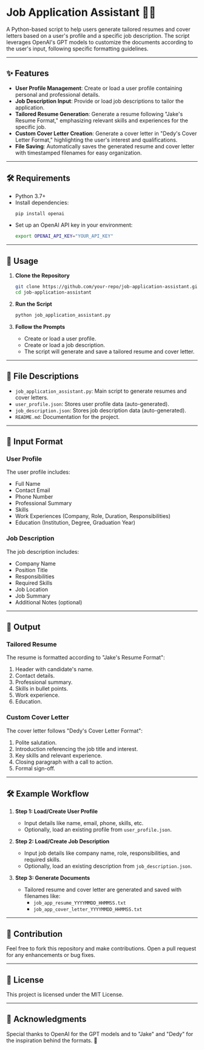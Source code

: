 # Job Application Assistant 💼🤖

A Python-based script to help users generate tailored resumes and cover letters based on a user's profile and a specific job description. The script leverages OpenAI's GPT models to customize the documents according to the user's input, following specific formatting guidelines.

---

## ✨ Features

- **User Profile Management**: Create or load a user profile containing personal and professional details.
- **Job Description Input**: Provide or load job descriptions to tailor the application.
- **Tailored Resume Generation**: Generate a resume following "Jake's Resume Format," emphasizing relevant skills and experiences for the specific job.
- **Custom Cover Letter Creation**: Generate a cover letter in "Dedy's Cover Letter Format," highlighting the user's interest and qualifications.
- **File Saving**: Automatically saves the generated resume and cover letter with timestamped filenames for easy organization.

---

## 🛠️ Requirements

- Python 3.7+
- Install dependencies:
  ```bash
  pip install openai
  ```
- Set up an OpenAI API key in your environment:
  ```bash
  export OPENAI_API_KEY="YOUR_API_KEY"
  ```

---

## 🚀 Usage

1. **Clone the Repository**
   ```bash
   git clone https://github.com/your-repo/job-application-assistant.git
   cd job-application-assistant
   ```

2. **Run the Script**
   ```bash
   python job_application_assistant.py
   ```

3. **Follow the Prompts**
   - Create or load a user profile.
   - Create or load a job description.
   - The script will generate and save a tailored resume and cover letter.

---

## 📁 File Descriptions

- `job_application_assistant.py`: Main script to generate resumes and cover letters.
- `user_profile.json`: Stores user profile data (auto-generated).
- `job_description.json`: Stores job description data (auto-generated).
- `README.md`: Documentation for the project.

---

## 📝 Input Format

### User Profile
The user profile includes:
- Full Name
- Contact Email
- Phone Number
- Professional Summary
- Skills
- Work Experiences (Company, Role, Duration, Responsibilities)
- Education (Institution, Degree, Graduation Year)

### Job Description
The job description includes:
- Company Name
- Position Title
- Responsibilities
- Required Skills
- Job Location
- Job Summary
- Additional Notes (optional)

---

## 📄 Output

### Tailored Resume
The resume is formatted according to "Jake's Resume Format":
1. Header with candidate's name.
2. Contact details.
3. Professional summary.
4. Skills in bullet points.
5. Work experience.
6. Education.

### Custom Cover Letter
The cover letter follows "Dedy's Cover Letter Format":
1. Polite salutation.
2. Introduction referencing the job title and interest.
3. Key skills and relevant experience.
4. Closing paragraph with a call to action.
5. Formal sign-off.

---

## 🛠️ Example Workflow

1. **Step 1: Load/Create User Profile**
   - Input details like name, email, phone, skills, etc.
   - Optionally, load an existing profile from `user_profile.json`.

2. **Step 2: Load/Create Job Description**
   - Input job details like company name, role, responsibilities, and required skills.
   - Optionally, load an existing description from `job_description.json`.

3. **Step 3: Generate Documents**
   - Tailored resume and cover letter are generated and saved with filenames like:
     - `job_app_resume_YYYYMMDD_HHMMSS.txt`
     - `job_app_cover_letter_YYYYMMDD_HHMMSS.txt`

---

## 🤝 Contribution
Feel free to fork this repository and make contributions. Open a pull request for any enhancements or bug fixes.

---

## 📜 License
This project is licensed under the MIT License.

---

## 🙌 Acknowledgments
Special thanks to OpenAI for the GPT models and to "Jake" and "Dedy" for the inspiration behind the formats. 🎉
